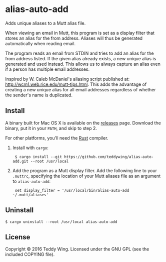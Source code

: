 alias-auto-add
==============

Adds unique aliases to a Mutt alias file.

When viewing an email in Mutt, this program is set as a display filter that
stores an alias for the from address. Aliases will thus be generated
automatically when reading email.

The program reads an email from STDIN and tries to add an alias for the from
address listed. If the given alias already exists, a new unique alias is
generated and used instead. This allows us to always capture an alias even if a
person has multiple email addresses.

Inspired by W. Caleb McDaniel's aliasing script published at:
http://wcm1.web.rice.edu/mutt-tips.html. This adds the advantage of creating a
new unique alias for all email addresses regardless of whether the sender's name
is duplicated.


## Install
A binary built for Mac OS X is available on the [releases][1] page. Download the
binary, put it in your `PATH`, and skip to step 2.

For other platforms, you'll need the [Rust][2] compiler.

1. Install with `cargo`:

		$ cargo install --git https://github.com/teddywing/alias-auto-add.git --root /usr/local

2. Add the program as a Mutt display filter. Add the following line to your
   `.muttrc`, specifying the location of your Mutt aliases file as an argument
   to `alias-auto-add`:

		set display_filter = '/usr/local/bin/alias-auto-add ~/.mutt/aliases'


## Uninstall

	$ cargo uninstall --root /usr/local alias-auto-add


## License
Copyright © 2016 Teddy Wing. Licensed under the GNU GPL (see the included
COPYING file).


[1]: https://github.com/teddywing/alias-auto-add/releases
[2]: https://www.rust-lang.org/
